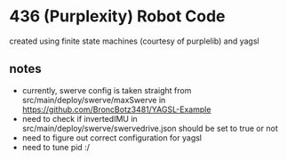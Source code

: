 # 436 (Purplexity) Robot Code

created using finite state machines (courtesy of purplelib) and yagsl

## notes
 - currently, swerve config is taken straight from src/main/deploy/swerve/maxSwerve in https://github.com/BroncBotz3481/YAGSL-Example
 - need to check if invertedIMU in src/main/deploy/swerve/swervedrive.json should be set to true or not
 - need to figure out correct configuration for yagsl
 - need to tune pid :/